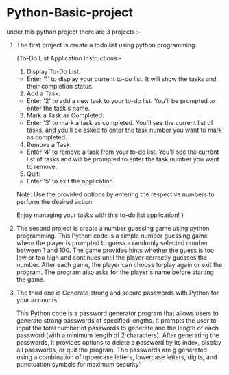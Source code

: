 # Python-Basic-project
under this python project there are 3 projects :-

1) The first project is  create a todo list using python programming.

   {To-Do List Application Instructions:-

   1. Display To-Do List:
   - Enter '1' to display your current to-do list. It will show the tasks and their completion status.

   2. Add a Task:
   - Enter '2' to add a new task to your to-do list. You'll be prompted to enter the task's name.

   3. Mark a Task as Completed:
   - Enter '3' to mark a task as completed. You'll see the current list of tasks, and you'll be asked to enter the task number you want to mark as completed.

   4. Remove a Task:
   - Enter '4' to remove a task from your to-do list. You'll see the current list of tasks and will be prompted to enter the task number you want to remove.

   5. Quit:
   - Enter '5' to exit the application.

   Note: Use the provided options by entering the respective numbers to perform the desired action.

   Enjoy managing your tasks with this to-do list application!
   }


2) The second project is create a number guessing game using python programming.
      This Python code is a simple number guessing game where the player is prompted to guess a randomly selected number between 1 and 100. The game provides hints whether the guess is too low or too high and           continues until the player correctly guesses the number. After each game, the player can choose to play again or exit the program. The program also asks for the player's name before starting the game.
   
3) The third one is Generate strong and secure passwords with Python for your accounts.

    This Python code is a password generator program that allows users to generate strong passwords of specified lengths. It prompts the user to input the total number of passwords to generate and the length of       each password (with a minimum length of 2 characters). After generating the passwords, it provides options to delete a password by its index, display all passwords, or quit the program. The passwords are g        generated using a combination of uppercase letters, lowercase letters, digits, and punctuation symbols for maximum security'
